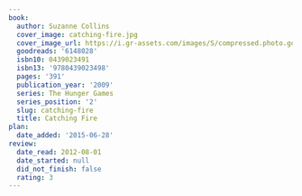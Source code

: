 ```yaml
---
book:
  author: Suzanne Collins
  cover_image: catching-fire.jpg
  cover_image_url: https://i.gr-assets.com/images/S/compressed.photo.goodreads.com/books/1586722941l/6148028._SX98_.jpg
  goodreads: '6148028'
  isbn10: 0439023491
  isbn13: '9780439023498'
  pages: '391'
  publication_year: '2009'
  series: The Hunger Games
  series_position: '2'
  slug: catching-fire
  title: Catching Fire
plan:
  date_added: '2015-06-28'
review:
  date_read: 2012-08-01
  date_started: null
  did_not_finish: false
  rating: 3
---
```

